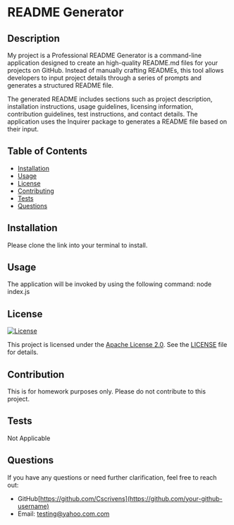 # README Generator

## Description
My project is a Professional README Generator is a command-line application designed to create an high-quality README.md files for your projects on GitHub. Instead of manually crafting READMEs, this tool allows developers to input project details through a series of prompts and generates a structured README file.

The generated README includes sections such as project description, installation instructions, usage guidelines, licensing information, contribution guidelines, test instructions, and contact details. The application uses the Inquirer package to generates a README file based on their input.

## Table of Contents
- [Installation](#installation)
- [Usage](#usage)
- [License](#license)
- [Contributing](#contributing)
- [Tests](#tests)
- [Questions](#questions)

## Installation
Please clone the link into your terminal to install.

## Usage
The application will be invoked by using the following command:
node index.js

## License
[![License](https://img.shields.io/badge/license-Apache%202.0-blue.svg)](https://opensource.org/licenses/Apache-2.0)

This project is licensed under the [Apache License 2.0](https://opensource.org/licenses/Apache-2.0). See the [LICENSE](LICENSE) file for details.

## Contribution
This is for homework purposes only. Please do not contribute to this project.


## Tests
Not Applicable

## Questions
If you have any questions or need further clarification, feel free to reach out:

- GitHub[https://github.com/Cscrivens](https://github.com/your-github-username)
- Email: testing@yahoo.com.com

